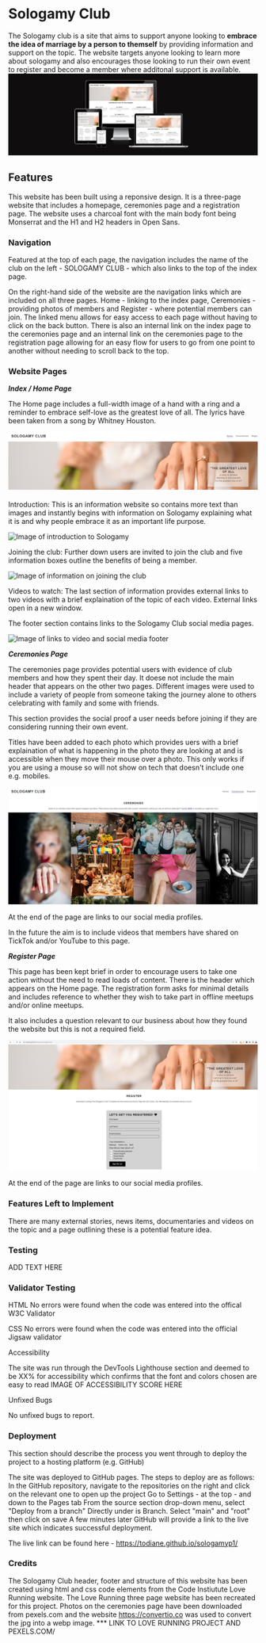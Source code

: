 
# Sologamy Club

The Sologamy club is a site that aims to support anyone looking to **embrace the idea of marriage by a person to themself** by providing information and support on the topic. The website targets anyone looking to learn more about sologamy and also encourages those looking to run their own event to register and become a member where additonal support is available.
![Image of Register Page](assets/images/readme-img.webp/)

## Features

This website has been built using a reponsive design. It is a three-page website that includes a homepage, ceremonies page and a registration page. The website uses a charcoal font with the main body font being Monserrat and the H1 and H2 headers in Open Sans.

### **Navigation**

Featured at the top of each page, the navigation includes the name of the club on the left - SOLOGAMY CLUB - which also links to the top of the index page.

On the right-hand side of the website are the navigation links which are included on all three pages. Home - linking to the index page, Ceremonies - providing photos of members and Register - where potential members can join. The linked menu allows for easy access to each page without having to click on the back button. There is also an internal link on the index page to the ceremonies page and an internal link on the ceremonies page to the registration page allowing for an easy flow for users to go from one point to another without needing to scroll back to the top.

### **Website Pages**

***Index / Home Page***

The Home page includes a full-width image of a hand with a ring and a reminder to embrace self-love as the greatest love of all. The lyrics have been taken from a song by Whitney Houston.

![Image of full width header](assets/images/rm-sologamy-header.webp)

Introduction: This is an information website so contains more text than images and instantly begins with information on Sologamy explaining what it is and why people embrace it as an important life purpose.

![Image of introduction to Sologamy](assets/images/intro-sologamy.webp)

Joining the club: Further down users are invited to join the club and five information boxes outline the benefits of being a member.

![Image of information on joining the club](assets/images/jointribe.webp)

Videos to watch: The last section of information provides external links to two videos with a brief explaination of the topic of each video. External links open in a new window.

The footer section contains links to the Sologamy Club social media pages.

![Image of links to video and social media footer](assets/images/videos-footer.webp)


***Ceremonies Page***

The ceremonies page provides potential users with evidence of club members and how they spent their day. It doese not include the main header that appears on the other two pages. Different images were used to include a variety of people from someone taking the journey alone to others celebrating with family and some with friends.

This section provides the social proof a user needs before joining if they are considering running their own event.

Titles have been added to each photo which provides uers with a brief explaination of what is happening in the photo they are looking at and is accessible when they move their mouse over a photo. This only works if you are using a mouse so will not show on tech that doesn't include one e.g. mobiles.

![Image of Ceremonies Page](assets/images/rm-ceremonies.webp)

At the end of the page are links to our social media profiles.

In the future the aim is to include videos that members have shared on TickTok and/or YouTube to this page.

***Register Page***

This page has been kept brief in order to encourage users to take one action without the need to read loads of content. There is the header which appears on the Home page. The registration form asks for minimal details and includes reference to whether they wish to take part in offline meetups and/or online meetups. 

It also includes a question relevant to our business about how they found the website but this is not a required field.

![Image of Register Page](assets/images/rm-register.webp/)

At the end of the page are links to our social media profiles.

### **Features Left to Implement**

There are many external stories, news items, documentaries and videos on the topic and a page outlining these is a potential feature idea.

### **Testing**


ADD TEXT HERE

### **Validator Testing**

HTML
No errors were found when the code was entered into the offical W3C Validator

CSS
No errors were found when the code was entered into the official Jigsaw validator

Accessibility

The site was run through the DevTools Lighthouse section and deemed to be XX% for accessibility which confirms that the font and colors chosen are easy to read
IMAGE OF ACCESSIBILITY SCORE HERE

Unfixed Bugs

No unfixed bugs to report.

### **Deployment**

This section should describe the process you went through to deploy the project to a hosting platform (e.g. GitHub)

The site was deployed to GitHub pages. The steps to deploy are as follows:
In the GitHub repository, navigate to the repositories on the right and click on the relevant one to open up the project
Go to Settings - at the top - and down to the Pages tab
From the source section drop-down menu, select "Deploy from a branch"
Directly under is Branch. Select "main" and "root" then click on save
A few minutes later GitHub will provide a link to the live site which indicates successful deployment.

The live link can be found here - <https://todiane.github.io/sologamyp1/>

### **Credits**

The Sologamy Club header, footer and structure of this website has been created using html and css code elements from the Code Instiutute Love Running website. The Love Running three page website has been recreated for this project.
Photos on the ceremonies page have been downloaded from pexels.com and the website <https://convertio.co> </a> was used to convert the jpg into a webp image.
*** LINK TO LOVE RUNNING PROJECT AND PEXELS.COM/
